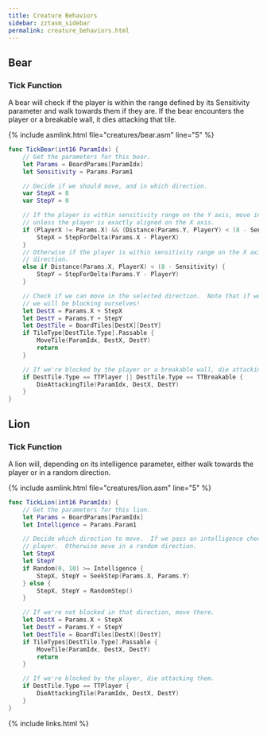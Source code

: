 ```yaml
---
title: Creature Behaviors
sidebar: zztasm_sidebar
permalink: creature_behaviors.html
---
```



## Bear

### Tick Function

A bear will check if the player is within the range defined by its Sensitivity parameter and
walk towards them if they are.  If the bear encounters the player or a breakable wall, it dies
attacking that tile.

{% include asmlink.html file="creatures/bear.asm" line="5" %}

```swift
func TickBear(int16 ParamIdx) {
    // Get the parameters for this bear.
    let Params = BoardParams[ParamIdx]
    let Sensitivity = Params.Param1

    // Decide if we should move, and in which direction.
    var StepX = 0
    var StepY = 0

    // If the player is within sensitivity range on the Y axis, move in the X direction
    // unless the player is exactly aligned on the X axis.
    if (PlayerX != Params.X) && (Distance(Params.Y, PlayerY) < (8 - Sensitivity) {
        StepX = StepForDelta(Params.X - PlayerX)
    }
    // Otherwise if the player is within sensitivity range on the X axis, move in the Y
    // direction.
    else if Distance(Params.X, PlayerX) < (8 - Sensitivity) {
        StepY = StepForDelta(Params.Y - PlayerY)
    }

    // Check if we can move in the selected direction.  Note that if we decided not to move,
    // we will be blocking ourselves!
    let DestX = Params.X + StepX
    let DestY = Params.Y + StepY
    let DestTile = BoardTiles[DestX][DestY]
    if TileType[DestTile.Type].Passable {
        MoveTile(ParamIdx, DestX, DestY)
        return
    }

    // If we're blocked by the player or a breakable wall, die attacking that tile.
    if DestTile.Type == TTPlayer || DestTile.Type == TTBreakable {
        DieAttackingTile(ParamIdx, DestX, DestY)
    }
}
```


## Lion

### Tick Function

A lion will, depending on its intelligence parameter, either walk towards the player or in a
random direction.

{% include asmlink.html file="creatures/lion.asm" line="5" %}

```swift
func TickLion(int16 ParamIdx) {
    // Get the parameters for this lion.
    let Params = BoardParams[ParamIdx]
    let Intelligence = Params.Param1

    // Decide which direction to move.  If we pass an intelligence check, step towards the
    // player.  Otherwise move in a random direction.
    let StepX
    let StepY
    if Random(0, 10) >= Intelligence {
        StepX, StepY = SeekStep(Params.X, Params.Y)
    } else {
        StepX, StepY = RandomStep()
    }

    // If we're not blocked in that direction, move there.
    let DestX = Params.X + StepX
    let DestY = Params.Y + StepY
    let DestTile = BoardTiles[DestX][DestY]
    if TileTypes[DestTile.Type].Passable {
        MoveTile(ParamIdx, DestX, DestY)
        return
    }

    // If we're blocked by the player, die attacking them.
    if DestTile.Type == TTPlayer {
        DieAttackingTile(ParamIdx, DestX, DestY)
    }
}
```

{% include links.html %}
